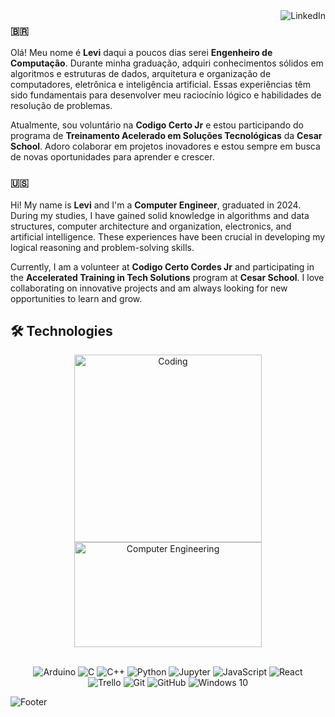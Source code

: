 <a align="right" href="https://www.linkedin.com/in/carlos-levi-099761202" target="_blank">
  <img align="right" loading="lazy" src="https://img.shields.io/badge/-LinkedIn-%230077B5?style=for-the-badge&logo=linkedin&logoColor=white" alt="LinkedIn">
</a>

### 🇧🇷 

Olá! Meu nome é **Levi** daqui a poucos dias serei **Engenheiro de Computação**. Durante minha graduação, adquiri conhecimentos sólidos em algoritmos e estruturas de dados, arquitetura e organização de computadores, eletrônica e inteligência artificial. Essas experiências têm sido fundamentais para desenvolver meu raciocínio lógico e habilidades de resolução de problemas.

Atualmente, sou voluntário na **Codigo Certo Jr** e estou participando do programa de **Treinamento Acelerado em Soluções Tecnológicas** da **Cesar School**. Adoro colaborar em projetos inovadores e estou sempre em busca de novas oportunidades para aprender e crescer.

### 🇺🇸 

Hi! My name is **Levi** and I'm a **Computer Engineer**, graduated in 2024. During my studies, I have gained solid knowledge in algorithms and data structures, computer architecture and organization, electronics, and artificial intelligence. These experiences have been crucial in developing my logical reasoning and problem-solving skills.

Currently, I am a volunteer at **Codigo Certo Cordes Jr** and participating in the **Accelerated Training in Tech Solutions** program at **Cesar School**. I love collaborating on innovative projects and am always looking for new opportunities to learn and grow.

## 🛠️ Technologies

<div align="center">
  <img src="https://media.giphy.com/media/ZVik7pBtu9dNS/giphy.gif" alt="Coding" width="300"/>
  <img src="https://i.pinimg.com/originals/f5/8f/e8/f58fe8e19a7e25ddf0c459a3599261d6.gif" alt="Computer Engineering" height="168" width="300"/>
</div>
<br>
<!--div align="center">
  <img src="https://skillicons.dev/icons?i=c,cpp,python,git,github,vscode,trello,windows,html,css,js,react,figma,&theme=dark"/>
</div-->

<p align="center" width="200">
  <img alt="Arduino" src="https://img.shields.io/badge/-Arduino-00979D?style=for-the-badge&logo=Arduino&logoColor=white"/>
  <img alt="C" src="https://img.shields.io/badge/c-%2300599C.svg?style=for-the-badge&logo=c&logoColor=white"/>
  <img alt="C++" src="https://img.shields.io/badge/c++-%2300599C.svg?style=for-the-badge&logo=c%2B%2B&logoColor=white"/>
  <img alt="Python" src="https://img.shields.io/badge/python-%2314354C.svg?style=for-the-badge&logo=python&logoColor=white"/>
  <img alt="Jupyter" src="https://img.shields.io/badge/Jupyter-%23F37626.svg?style=for-the-badge&logo=Jupyter&logoColor=white" />
  <img alt="JavaScript" src="https://img.shields.io/badge/javascript-%23323330.svg?style=for-the-badge&logo=javascript&logoColor=%23F7DF1E"/>
  <img alt="React" src="https://img.shields.io/badge/react-%2320232a.svg?style=for-the-badge&logo=react&logoColor=%2361DAFB"/>
  <br>
  <img alt="Trello" src="https://img.shields.io/badge/Trello-%23026AA7.svg?style=for-the-badge&logo=Trello&logoColor=white"/>
  <img alt="Git" src="https://img.shields.io/badge/git-%23F05033.svg?style=for-the-badge&logo=git&logoColor=white"/>
  <img alt="GitHub" src="https://img.shields.io/badge/github-%23121011.svg?style=for-the-badge&logo=github&logoColor=white"/>
  <img alt="Windows 10" src="https://img.shields.io/badge/Windows-0078D6?style=for-the-badge&logo=windows&logoColor=white" />
</p>

![Footer](https://capsule-render.vercel.app/api?type=waving&color=gradient&height=120&section=footer&width=100%)

